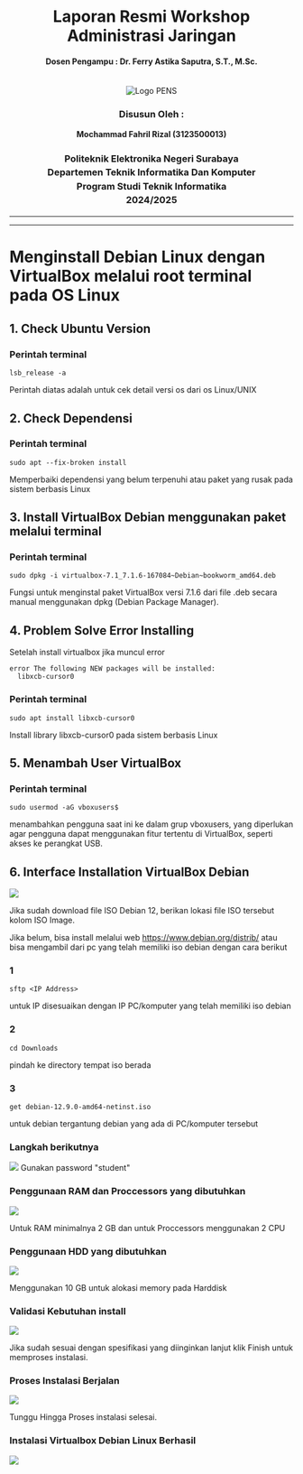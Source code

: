 <div align="center">
  <h1 style="text-align: center;font-weight: bold">Laporan Resmi Workshop Administrasi Jaringan</h1>
  <h4 style="text-align: center;">Dosen Pengampu : Dr. Ferry Astika Saputra, S.T., M.Sc.</h4>
</div>
<br />
<div align="center">
  <img src="https://upload.wikimedia.org/wikipedia/id/4/44/Logo_PENS.png" alt="Logo PENS">
  <h3 style="text-align: center;">Disusun Oleh : </h3>
  <p style="text-align: center;">
    <strong>Mochammad Fahril Rizal (3123500013)</strong><br>
  </p>
<h3 style="text-align: center;line-height: 1.5">Politeknik Elektronika Negeri Surabaya<br>Departemen Teknik Informatika Dan Komputer<br>Program Studi Teknik Informatika<br>2024/2025</h3>
  <hr><hr>
</div>

# Menginstall Debian Linux dengan VirtualBox melalui root terminal pada OS Linux

## 1. Check Ubuntu Version
### Perintah terminal
```
lsb_release -a
```
Perintah diatas adalah untuk cek detail versi os dari os Linux/UNIX

## 2. Check Dependensi 
### Perintah terminal
```
sudo apt --fix-broken install
```
Memperbaiki dependensi yang belum terpenuhi atau paket yang rusak pada sistem berbasis Linux

## 3. Install VirtualBox Debian menggunakan paket melalui terminal
### Perintah terminal

```
sudo dpkg -i virtualbox-7.1_7.1.6-167084~Debian~bookworm_amd64.deb
```
Fungsi untuk menginstal paket VirtualBox versi 7.1.6 dari file .deb secara manual menggunakan dpkg (Debian Package Manager).

## 4. Problem Solve Error Installing
Setelah install virtualbox jika muncul error
```
error The following NEW packages will be installed:
  libxcb-cursor0
```
### Perintah terminal
```
sudo apt install libxcb-cursor0
```
Install library libxcb-cursor0 pada sistem berbasis Linux

## 5. Menambah User VirtualBox
### Perintah terminal
```
sudo usermod -aG vboxusers$
```
menambahkan pengguna saat ini ke dalam grup vboxusers, yang diperlukan agar pengguna dapat menggunakan fitur tertentu di VirtualBox, seperti akses ke perangkat USB. 

## 6. Interface Installation VirtualBox Debian

![](assets/img/2.png)

Jika sudah download file ISO Debian 12, berikan lokasi file ISO tersebut kolom ISO Image.

Jika belum, bisa install melalui web https://www.debian.org/distrib/ atau bisa mengambil dari pc yang telah memiliki iso debian dengan cara berikut
### 1
```
sftp <IP Address>
```
untuk IP disesuaikan dengan IP PC/komputer yang telah memiliki iso debian
### 2
```
cd Downloads
```
pindah ke directory tempat iso berada
### 3
```
get debian-12.9.0-amd64-netinst.iso
```
untuk debian tergantung debian yang ada di PC/komputer tersebut

### Langkah berikutnya

![](assets/img/2.png)
Gunakan password "student"

### Penggunaan RAM dan Proccessors yang dibutuhkan

![](assets/img/3.png)

Untuk RAM minimalnya 2 GB dan untuk Proccessors menggunakan 2 CPU

### Penggunaan HDD yang dibutuhkan

![](assets/img/4.png)

Menggunakan 10 GB untuk alokasi memory pada Harddisk

### Validasi Kebutuhan install

![](assets/img/5.png)

Jika sudah sesuai dengan spesifikasi yang diinginkan lanjut klik Finish untuk memproses instalasi.

### Proses Instalasi Berjalan

![](assets/img/6.png)

Tunggu Hingga Proses instalasi selesai.

### Instalasi Virtualbox Debian Linux Berhasil

![](assets/img/7.png)
